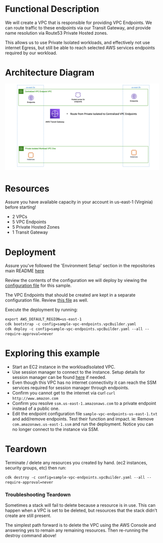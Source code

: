 # Functional Description

We will create a VPC that is responsible for providing VPC Endpoints.  We can route traffic to these endpoints via our Transit Gateway, and provide name resolution via Route53 Private Hosted zones.

This allows us to use Private Isolated workloads, and effectively not use internet Egress, but still be able to reach selected AWS services endpoints required by our workload.

# Architecture Diagram

![](../images/sample-vpc-endpoints.png)

# Resources

Assure you have available capacity in your account in us-east-1 (Virginia) before starting!

- 2 VPCs
- 5 VPC Endpoints
- 5 Private Hosted Zones
- 1 Transit Gateway

# Deployment

Assure you've followed the 'Environment Setup' section in the repositories main README [here](../README.md)

Review the contents of the configuration we will deploy by viewing the [configuration file](sample-vpc-endpoints.vpcBuilder.yaml) for this sample.

The VPC Endpoints that should be created are kept in a separate configuration file.  Review [this file](sample-vpc-endpoints-us-east-1.txt) as well.

Execute the deployment by running:

```text
export AWS_DEFAULT_REGION=us-east-1
cdk bootstrap -c config=sample-vpc-endpoints.vpcBuilder.yaml
cdk deploy -c config=sample-vpc-endpoints.vpcBuilder.yaml --all --require-approval=never
```

# Exploring this example

- Start an EC2 instance in the workloadIsolated VPC.
- Use session manager to connect to the instance.  Setup details for session manager can be found [here](https://docs.aws.amazon.com/systems-manager/latest/userguide/session-manager-getting-started.html) if needed.
- Even though this VPC has no internet connectivity it can reach the SSM services required for session manager through endpoints.
- Confirm you cannot get to the internet via curl `curl http://www.amazon.com`
- Confirm you resolve `ssm.us-east-1.amazonaws.com` to a private endpoint instead of a public one.
- Edit the endpoint configuration file `sample-vpc-endpoints-us-east-1.txt` and add/remove endpoints.  Test their function and impact.  ie: Remove `com.amazonaws.us-east-1.ssm` and run the deployment.  Notice you can no longer connect to the instance via SSM.

# Teardown

Terminate / delete any resources you created by hand.  (ec2 instances, security groups, etc) then run:

```
cdk destroy -c config=sample-vpc-endpoints.vpcBuilder.yaml --all --require-approval=never
```

### Troubleshooting Teardown

Sometimes a stack will fail to delete because a resource is in use.  This can happen when a VPC is set to be deleted, but resources that the stack didn't create are still present.

The simplest path forward is to delete the VPC using the AWS Console and answering yes to remain any remaining resources.  Then re-running the destroy command above!
